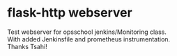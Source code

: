 # flask-http webserver
Test webserver for opsschool jenkins/Monitoring class.  
With added Jenkinsfile and prometheus instrumentation.  
Thanks Tsahi!
